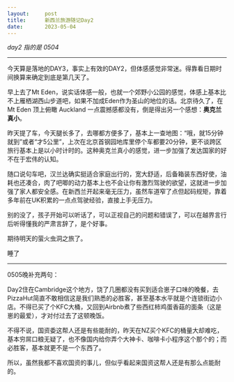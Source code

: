 ```yaml
---
layout:     post
title:      新西兰旅游随记Day2
date:       2023-05-04
---
```

*day2 指的是 0504*

---
今天算是落地的DAY3，事实上有效的DAY2，但体感感觉非常迷。得靠看日期时间换算来确定到底是第几天了。

早上去了Mt Eden，说实话体感一般，也就一个郊野小公园的感觉，体感上基本比不上雁栖湖西山步道吧，如果不加成Eden作为圣山的地位的话。北京待久了，在Mt Eden 顶上俯瞰 Auckland 一点震撼感都没有，倒是得出另一个感想：**奥克兰真小**。

昨天提了车，今天腿长多了，去哪都方便多了，基本上一查地图：“哦，就15分钟就到”或者“才5公里”，上次在北京首钢园地库里停个车都要20分钟，更不谈跨区旅行基本上是以小时计时的。这种奥克兰真小的感觉，进一步加强了发达国家的好不在于宏伟的认知。

随口说句车吧，汉兰达确实挺适合家庭出行的，宽大舒适，后备箱装东西好使，油耗也还凑合，肉了吧唧的动力基本上也不会让你有激烈驾驶的欲望，这就进一步加强了家人都安全感。在新西兰开起来毫无压力，虽然车道窄了点但起码规矩，靠着多年前在UK积累的一点点驾驶经验，直接上手无压力。

别的没了，孩子开始可以听话了，可以正视自己的问题和错误了，可以在越界言行后听得懂我的严肃言辞了，是个好事。

期待明天的萤火虫洞之旅了。

睡了


---

0505晚补充两句：

Day2住在Cambridge这个地方，饶了几圈都没有买到适合崽子口味的晚餐，去PizzaHut简直不敢相信这是我们熟悉的必胜客，甚至基本水平就是个连锁街边小店。不得已买了个KFC大桶，又回到Airbnb煮了些西红柿鸡蛋香菇的面条（这是崽的最爱），才对付过去了这顿晚饭。

不得不说，国资委这帮人还是有些能耐的，昨天在NZ买个KFC的桶量大却难吃，基本穷屌口粮无疑了，也不像国内给你弄个大神卡、咖啡卡小程序这个那个的；而必胜客，基本就更不是一个东西了。

所以，虽然我都不喜欢国资的事儿，但似乎看起来国资这帮人还是有那么点能耐的。
